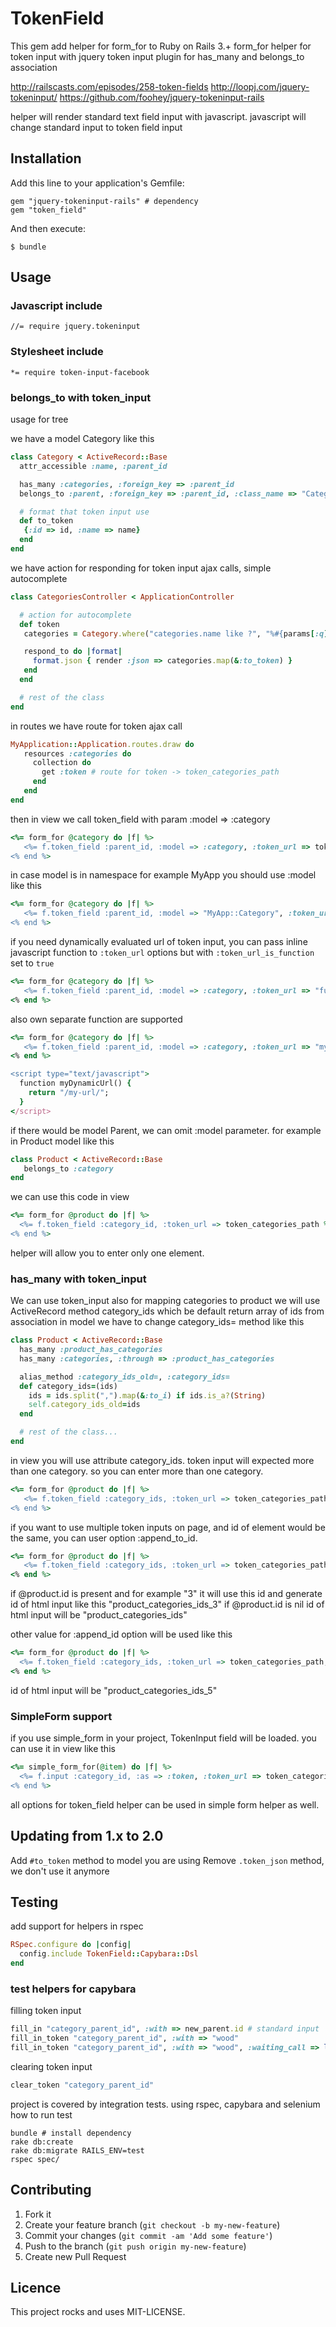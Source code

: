 # TokenField

This gem add helper for form_for to Ruby on Rails 3.+
form_for helper for token input with jquery token input plugin
for has_many and belongs_to association

http://railscasts.com/episodes/258-token-fields
http://loopj.com/jquery-tokeninput/
https://github.com/foohey/jquery-tokeninput-rails

helper will render standard text field input with javascript.
javascript will change standard input to token field input

## Installation

Add this line to your application's Gemfile:

    gem "jquery-tokeninput-rails" # dependency
    gem "token_field"

And then execute:

    $ bundle

## Usage

### Javascript include

    //= require jquery.tokeninput

### Stylesheet include

    *= require token-input-facebook

### belongs_to with token_input

usage for tree

we have a model Category like this


```ruby
class Category < ActiveRecord::Base
  attr_accessible :name, :parent_id

  has_many :categories, :foreign_key => :parent_id
  belongs_to :parent, :foreign_key => :parent_id, :class_name => "Category"

  # format that token input use
  def to_token
   {:id => id, :name => name}
  end
end
```

we have action for responding for token input ajax calls, simple autocomplete

```ruby
class CategoriesController < ApplicationController

  # action for autocomplete
  def token
   categories = Category.where("categories.name like ?", "%#{params[:q]}%")

   respond_to do |format|
     format.json { render :json => categories.map(&:to_token) }
   end
  end

  # rest of the class
end
```

in routes we have route for token ajax call

```ruby
MyApplication::Application.routes.draw do
   resources :categories do
     collection do
       get :token # route for token -> token_categories_path
     end
   end
end
```

then in view we call token_field with param :model => :category

```ruby
<%= form_for @category do |f| %>
   <%= f.token_field :parent_id, :model => :category, :token_url => token_categories_path %>
<% end %>
```

in case model is in namespace for example MyApp you should use :model like this

```ruby
<%= form_for @category do |f| %>
   <%= f.token_field :parent_id, :model => "MyApp::Category", :token_url => token_categories_path %>
<% end %>
```

if you need dynamically evaluated url of token input, you can pass inline javascript function to `:token_url` options but with `:token_url_is_function` set to `true`

```ruby
<%= form_for @category do |f| %>
   <%= f.token_field :parent_id, :model => :category, :token_url => "function(){ return '/hello' }", :token_url_is_function => true %>
<% end %>
```

also own separate function are supported

```ruby
<%= form_for @category do |f| %>
   <%= f.token_field :parent_id, :model => :category, :token_url => "myDynamicUrl", :token_url_is_function => true %>
<% end %>

<script type="text/javascript">
  function myDynamicUrl() {
    return "/my-url/";
  }
</script>
```

if there would be model Parent, we can omit :model parameter.
for example in Product model like this

```ruby
class Product < ActiveRecord::Base
   belongs_to :category
end
```

we can use this code in view

```ruby
<%= form_for @product do |f| %>
  <%= f.token_field :category_id, :token_url => token_categories_path %>
<% end %>
```

helper will allow you to enter only one element.

### has_many with token_input

We can use token_input also for mapping categories to product
we will use ActiveRecord method category_ids which be default return array of ids from association
in model we have to change category_ids= method like this

```ruby
class Product < ActiveRecord::Base
  has_many :product_has_categories
  has_many :categories, :through => :product_has_categories

  alias_method :category_ids_old=, :category_ids=
  def category_ids=(ids)
    ids = ids.split(",").map(&:to_i) if ids.is_a?(String)
    self.category_ids_old=ids
  end

  # rest of the class...
end
```

in view you will use attribute category_ids. token input will expected more than one category.
so you can enter more than one category.

```ruby
<%= form_for @product do |f| %>
   <%= f.token_field :category_ids, :token_url => token_categories_path %>
<% end %>
```

if you want to use multiple token inputs on page, and id of element would be the same, you can user option :append_to_id.

```ruby
<%= form_for @product do |f| %>
   <%= f.token_field :category_ids, :token_url => token_categories_path, :append_to_id => :id %>
<% end %>
```

if @product.id is present and for example "3" it will use this id and generate id of html input like this "product_categories_ids_3"
if @product.id is nil id of html input will be "product_categories_ids"

other value for :append_id option will be used like this

```ruby
<%= form_for @product do |f| %>
  <%= f.token_field :category_ids, :token_url => token_categories_path, :append_to_id => 5 %>
<% end %>
```

id of html input will be "product_categories_ids_5"

### SimpleForm support

if you use simple_form in your project, TokenInput field will be loaded.
you can use it in view like this

```ruby
<%= simple_form_for(@item) do |f| %>
  <%= f.input :category_id, :as => :token, :token_url => token_categories_path %>
<% end %>
```

all options for token_field helper can be used in simple form helper as well.

## Updating from 1.x to 2.0

Add `#to_token` method to model you are using
Remove `.token_json` method, we don't use it anymore

## Testing

add support for helpers in rspec

```ruby
RSpec.configure do |config|
  config.include TokenField::Capybara::Dsl
end
```

### test helpers for capybara

filling token input

```ruby
fill_in "category_parent_id", :with => new_parent.id # standard input
fill_in_token "category_parent_id", :with => "wood"
fill_in_token "category_parent_id", :with => "wood", :waiting_call => lambda { sleep(4) }
```

clearing token input

```ruby
clear_token "category_parent_id"
```

project is covered by integration tests. using rspec, capybara and selenium
how to run test

    bundle # install dependency
    rake db:create
    rake db:migrate RAILS_ENV=test
    rspec spec/


## Contributing

1. Fork it
2. Create your feature branch (`git checkout -b my-new-feature`)
3. Commit your changes (`git commit -am 'Add some feature'`)
4. Push to the branch (`git push origin my-new-feature`)
5. Create new Pull Request


## Licence

This project rocks and uses MIT-LICENSE.